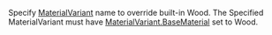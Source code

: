 Specify [MaterialVariant](https://create.roblox.com/docs/reference/engine/classes/MaterialVariant) name to override built-in Wood.
The Specified MaterialVariant must have [MaterialVariant.BaseMaterial](https://create.roblox.com/docs/reference/engine/classes/MaterialVariant#BaseMaterial) set
to Wood.